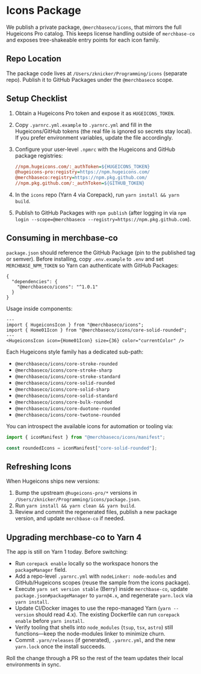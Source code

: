 # Icons Package

We publish a private package, `@merchbaseco/icons`, that mirrors the full Hugeicons Pro catalog. This keeps license handling outside of `merchbase-co` and exposes tree-shakeable entry points for each icon family.

## Repo Location

The package code lives at `/Users/zknicker/Programming/icons` (separate repo). Publish it to GitHub Packages under the `@merchbaseco` scope.

## Setup Checklist

1. Obtain a Hugeicons Pro token and expose it as `HUGEICONS_TOKEN`.
2. Copy `.yarnrc.yml.example` to `.yarnrc.yml` and fill in the Hugeicons/GitHub tokens (the real file is ignored so secrets stay local). If you prefer environment variables, update the file accordingly.
3. Configure your user-level `.npmrc` with the Hugeicons and GitHub package registries:

   ```ini
   //npm.hugeicons.com/:_authToken=${HUGEICONS_TOKEN}
   @hugeicons-pro:registry=https://npm.hugeicons.com/
   @merchbaseco:registry=https://npm.pkg.github.com/
   //npm.pkg.github.com/:_authToken=${GITHUB_TOKEN}
   ```

4. In the `icons` repo (Yarn 4 via Corepack), run `yarn install && yarn build`.
5. Publish to GitHub Packages with `npm publish` (after logging in via `npm login --scope=@merchbaseco --registry=https://npm.pkg.github.com`).

## Consuming in merchbase-co

`package.json` should reference the GitHub Package (pin to the published tag or semver). Before installing, copy `.env.example` to `.env` and set `MERCHBASE_NPM_TOKEN` so Yarn can authenticate with GitHub Packages:

```jsonc
{
  "dependencies": {
    "@merchbaseco/icons": "^1.0.1"
  }
}
```

Usage inside components:

```astro
---
import { HugeiconsIcon } from "@merchbaseco/icons";
import { Home01Icon } from "@merchbaseco/icons/core-solid-rounded";
---
<HugeiconsIcon icon={Home01Icon} size={36} color="currentColor" />
```

Each Hugeicons style family has a dedicated sub-path:

- `@merchbaseco/icons/core-stroke-rounded`
- `@merchbaseco/icons/core-stroke-sharp`
- `@merchbaseco/icons/core-stroke-standard`
- `@merchbaseco/icons/core-solid-rounded`
- `@merchbaseco/icons/core-solid-sharp`
- `@merchbaseco/icons/core-solid-standard`
- `@merchbaseco/icons/core-bulk-rounded`
- `@merchbaseco/icons/core-duotone-rounded`
- `@merchbaseco/icons/core-twotone-rounded`

You can introspect the available icons for automation or tooling via:

```ts
import { iconManifest } from "@merchbaseco/icons/manifest";

const roundedIcons = iconManifest["core-solid-rounded"];
```

## Refreshing Icons

When Hugeicons ships new versions:

1. Bump the upstream `@hugeicons-pro/*` versions in `/Users/zknicker/Programming/icons/package.json`.
2. Run `yarn install && yarn clean && yarn build`.
3. Review and commit the regenerated files, publish a new package version, and update `merchbase-co` if needed.

## Upgrading merchbase-co to Yarn 4

The app is still on Yarn 1 today. Before switching:
- Run `corepack enable` locally so the workspace honors the `packageManager` field.
- Add a repo-level `.yarnrc.yml` with `nodeLinker: node-modules` and GitHub/Hugeicons scopes (reuse the sample from the icons package).
- Execute `yarn set version stable` (Berry) inside `merchbase-co`, update `package.json#packageManager` to `yarn@4.x`, and regenerate `yarn.lock` via `yarn install`.
- Update CI/Docker images to use the repo-managed Yarn (`yarn --version` should read 4.x). The existing Dockerfile can run `corepack enable` before `yarn install`.
- Verify tooling that shells into `node_modules` (`tsup`, `tsx`, `astro`) still functions—keep the node-modules linker to minimize churn.
- Commit `.yarn/releases` (if generated), `.yarnrc.yml`, and the new `yarn.lock` once the install succeeds.

Roll the change through a PR so the rest of the team updates their local environments in sync.
